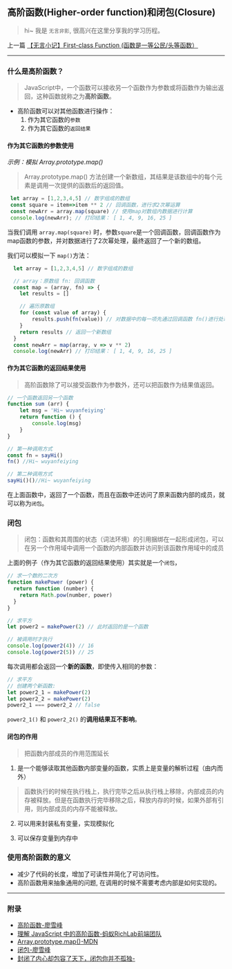 ## 高阶函数(Higher-order function)和闭包(Closure)
> hi~ 我是 `无言非影`, 很高兴在这里分享我的学习历程。

上一篇 [【无言小记】First-class Function (函数是一等公民/头等函数）](https://juejin.cn/post/6980633376575193101)

---

### 什么是高阶函数？

> JavaScript中，一个函数可以接收另一个函数作为参数或将函数作为输出返回，这种函数就称之为**高阶函数**。

- 高阶函数可以对其他函数进行操作：
  1. 作为其它函数的`参数`
  2. 作为其它函数的`返回结果`

#### 作为其它函数的参数使用

*示例：模拟 Array.prototype.map()*

> Array.prototype.map() 方法创建一个新数组，其结果是该数组中的每个元素是调用一次提供的函数后的返回值。
```js
 let array = [1,2,3,4,5] // 数字组成的数组
 const square = item=>item ** 2 // 回调函数，进行求2次幂运算
 const newArr = array.map(square) // 使用map对数组内数据进行计算
 console.log(newArr); // 打印结果： [ 1, 4, 9, 16, 25 ]
```
当我们调用 `array.map(square)` 时，参数`square`是一个回调函数，回调函数作为map函数的参数，并对数据进行了2次幂处理，最终返回了一个新的数组。

我们可以模拟一下 `map()`方法：

```js
  let array = [1,2,3,4,5] // 数字组成的数组

  // array：原数组 fn: 回调函数
  const map = (array, fn) => { 
    let results = [] 

    // 遍历原数组
    for (const value of array) { 
        results.push(fn(value)) // 对数据中的每一项先通过回调函数 fn()进行处理，之后再放到新数组 results 中
    }
    return results // 返回一个新数组
  }
  const newArr = map(array, v => v ** 2)
  console.log(newArr) // 打印结果： [ 1, 4, 9, 16, 25 ]
```

#### 作为其它函数的返回结果使用

> 高阶函数除了可以接受函数作为参数外，还可以把函数作为结果值返回。

```js
// 一个函数返回另一个函数
function sum (arr) {
    let msg = 'Hi~ wuyanfeiying' 
    return function () { 
        console.log(msg) 
    } 
}

// 第一种调用方式
const fn = sayHi() 
fn() //Hi~ wuyanfeiying

// 第二种调用方式
sayHi()()//Hi~ wuyanfeiying
```
在上面函数中，返回了一个函数，而且在函数中还访问了原来函数内部的成员，就可以称为`闭包`。
### 闭包

> 闭包：函数和其周围的状态（词法环境）的引用捆绑在一起形成闭包，可以在另一个作用域中调用一个函数的内部函数并访问到该函数作用域中的成员

上面的例子（作为其它函数的返回结果使用）其实就是一个`闭包`，

```js
// 求一个数的二次方
function makePower (power) {
  return function (number) {
    return Math.pow(number, power)
  }
}

// 求平方
let power2 = makePower(2) // 此时返回的是一个函数

// 被调用时才执行
console.log(power2(4)) // 16
console.log(power2(5)) // 25

```
每次调用都会返回一个**新的函数**，即使传入相同的参数：

```js
// 求平方
// 创建两个新函数:
let power2_1 = makePower(2)
let power2_2 = makePower(2)
power2_1 === power2_2 // false
```

`power2_1()` 和 `power2_2()` 的**调用结果互不影响**。

#### 闭包的作用
> 把函数内部成员的作用范围延长
1. 是一个能够读取其他函数内部变量的函数，实质上是变量的解析过程（由内而外）

  > 函数执行的时候在执行栈上，执行完毕之后从执行栈上移除，内部成员的内存被释放。但是在函数执行完毕移除之后，释放内存的时候，如果外部有引用，则内部成员的内存不能被释放。

2. 可以用来封装私有变量，实现模拟化

3. 可以保存变量到内存中



### 使用高阶函数的意义

- 减少了代码的长度，增加了可读性并简化了可访问性。
- 高阶函数用来抽象通用的问题, 在调用的时候不需要考虑内部是如何实现的。

---
### 附录
- [高阶函数-廖雪峰](https://www.liaoxuefeng.com/wiki/1022910821149312/1023021271742944)
- [理解 JavaScript 中的高阶函数-蚂蚁RichLab前端团队](https://juejin.cn/post/6844903713060945934)
- [Array.prototype.map()-MDN](https://developer.mozilla.org/zh-CN/docs/Web/JavaScript/Reference/Global_Objects/Array/map)
- [闭包-廖雪峰](https://www.liaoxuefeng.com/wiki/1022910821149312/1023021250770016)
- [封闭了内心却包容了天下，闭包你并不孤独-](https://juejin.cn/post/6844903592818655239)